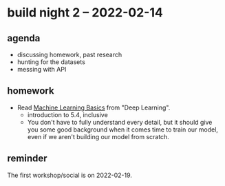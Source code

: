 # build night 2 – 2022-02-14

## agenda

- discussing homework, past research
- hunting for the datasets
- messing with API

## homework

- Read [Machine Learning Basics](https://www.deeplearningbook.org/contents/ml.html) from "Deep Learning".
	- introduction to 5.4, inclusive
	- You don't have to fully understand every detail, but it should give you some good background when it comes time to train our model, even if we aren't building our model from scratch.

## reminder

The first workshop/social is on 2022-02-19.

